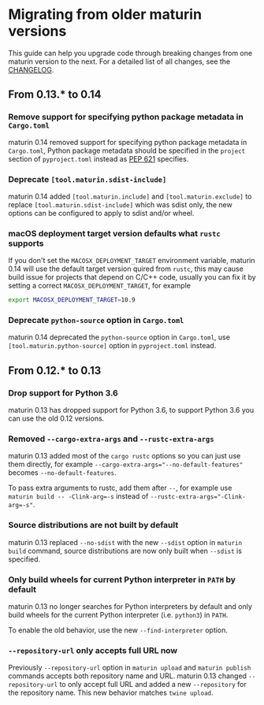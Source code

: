 # Migrating from older maturin versions

This guide can help you upgrade code through breaking changes from one maturin version to the next.
For a detailed list of all changes, see the [CHANGELOG](changelog.md).

## From 0.13.* to 0.14

### Remove support for specifying python package metadata in `Cargo.toml`

maturin 0.14 removed support for specifying python package metadata in `Cargo.toml`,
Python package metadata should be specified in the `project` section of `pyproject.toml` instead as [PEP 621](https://peps.python.org/pep-0621/) specifies.

### Deprecate `[tool.maturin.sdist-include]`

maturin 0.14 added `[tool.maturin.include]` and `[tool.maturin.exclude]`
to replace `[tool.maturin.sdist-include]` which was sdist only, the new options
can be configured to apply to sdist and/or wheel.

### macOS deployment target version defaults what `rustc` supports

If you don't set the `MACOSX_DEPLOYMENT_TARGET` environment variable,
maturin 0.14 will use the default target version quired from `rustc`, 
this may cause build issue for projects that depend on C/C++ code,
usually you can fix it by setting a correct `MACOSX_DEPLOYMENT_TARGET`, for example

```bash
export MACOSX_DEPLOYMENT_TARGET=10.9
```

### Deprecate `python-source` option in `Cargo.toml`

maturin 0.14 deprecated the `python-source` option in `Cargo.toml`,
use `[tool.maturin.python-source]` option in `pyproject.toml` instead.

## From 0.12.* to 0.13

### Drop support for Python 3.6

maturin 0.13 has dropped support for Python 3.6, to support Python 3.6 you can use the old 0.12 versions.

### Removed `--cargo-extra-args` and `--rustc-extra-args`

maturin 0.13 added most of the `cargo rustc` options so you can just use them directly,
for example `--cargo-extra-args="--no-default-features"` becomes `--no-default-features`.

To pass extra arguments to rustc, add them after `--`, 
for example use `maturin build -- -Clink-arg=-s` instead of `--rustc-extra-args="-Clink-arg=-s"`.

### Source distributions are not built by default

maturin 0.13 replaced `--no-sdist` with the new `--sdist` option in `maturin build` command,
source distributions are now only built when `--sdist` is specified.

### Only build wheels for current Python interpreter in `PATH` by default

maturin 0.13 no longer searches for Python interpreters by default and only build wheels for the current
Python interpreter (i.e. `python3`) in `PATH`.

To enable the old behavior, use the new `--find-interpreter` option.

### `--repository-url` only accepts full URL now

Previously `--repository-url` option in `maturin upload` and `maturin publish` commands accepts both
repository name and URL. maturin 0.13 changed `--repository-url` to only accept full URL and added a
new `--repository` for the repository name. This new behavior matches `twine upload`.
